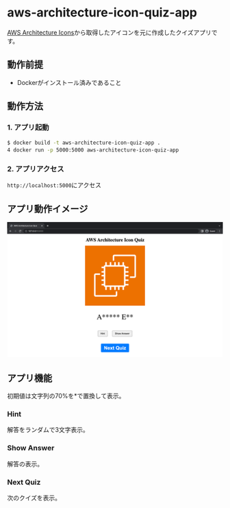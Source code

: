 # aws-architecture-icon-quiz-app

[AWS Architecture Icons](https://aws.amazon.com/architecture/icons/?nc1=h_ls)から取得したアイコンを元に作成したクイズアプリです。

## 動作前提

- Dockerがインストール済みであること

## 動作方法

### 1. アプリ起動

```sh
$ docker build -t aws-architecture-icon-quiz-app .
4 docker run -p 5000:5000 aws-architecture-icon-quiz-app
```

### 2. アプリアクセス

`http://localhost:5000`にアクセス

## アプリ動作イメージ

![app-image](/images/app-image.png)

## アプリ機能

初期値は文字列の70%を*で置換して表示。

### Hint

解答をランダムで3文字表示。

### Show Answer

解答の表示。

### Next Quiz

次のクイズを表示。
